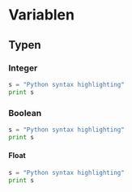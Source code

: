 # Variablen

## Typen

### Integer



```python
s = "Python syntax highlighting"
print s
```

### Boolean

```python
s = "Python syntax highlighting"
print s
```

#### Float


```python
s = "Python syntax highlighting"
print s
```



